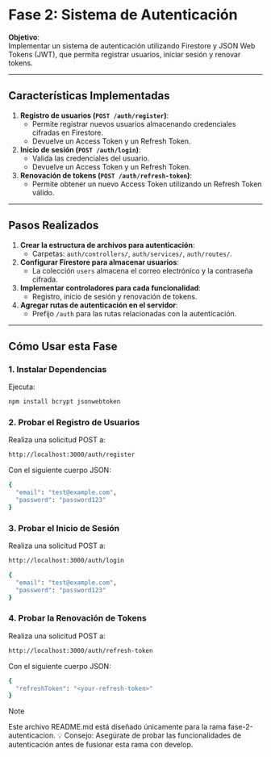# Fase 2: Sistema de Autenticación

**Objetivo**:  
Implementar un sistema de autenticación utilizando Firestore y JSON Web Tokens (JWT), que permita registrar usuarios, iniciar sesión y renovar tokens.

---

## Características Implementadas

1. **Registro de usuarios (`POST /auth/register`)**:
   - Permite registrar nuevos usuarios almacenando credenciales cifradas en Firestore.
   - Devuelve un Access Token y un Refresh Token.
2. **Inicio de sesión (`POST /auth/login`)**:
   - Valida las credenciales del usuario.
   - Devuelve un Access Token y un Refresh Token.
3. **Renovación de tokens (`POST /auth/refresh-token`)**:
   - Permite obtener un nuevo Access Token utilizando un Refresh Token válido.

---

## Pasos Realizados

1. **Crear la estructura de archivos para autenticación**:
   - Carpetas: `auth/controllers/`, `auth/services/`, `auth/routes/`.
2. **Configurar Firestore para almacenar usuarios**:
   - La colección `users` almacena el correo electrónico y la contraseña cifrada.
3. **Implementar controladores para cada funcionalidad**:
   - Registro, inicio de sesión y renovación de tokens.
4. **Agregar rutas de autenticación en el servidor**:
   - Prefijo `/auth` para las rutas relacionadas con la autenticación.

---

## Cómo Usar esta Fase

### 1. Instalar Dependencias
Ejecuta:

```bash
npm install bcrypt jsonwebtoken
```

### 2. Probar el Registro de Usuarios
Realiza una solicitud POST a:
```bash
http://localhost:3000/auth/register
```

Con el siguiente cuerpo JSON:
```bash
{
  "email": "test@example.com",
  "password": "password123"
}
```

### 3. Probar el Inicio de Sesión
Realiza una solicitud POST a:
```bash
http://localhost:3000/auth/login
```

```bash
{
  "email": "test@example.com",
  "password": "password123"
}
```

### 4. Probar la Renovación de Tokens
Realiza una solicitud POST a:

```bash
http://localhost:3000/auth/refresh-token
```
Con el siguiente cuerpo JSON:
```bash
{
  "refreshToken": "<your-refresh-token>"
}
```

> [!NOTE] 
> Este archivo README.md está diseñado únicamente para la rama fase-2-autenticacion.
> 💡 Consejo: Asegúrate de probar las funcionalidades de autenticación antes de fusionar esta rama con develop.